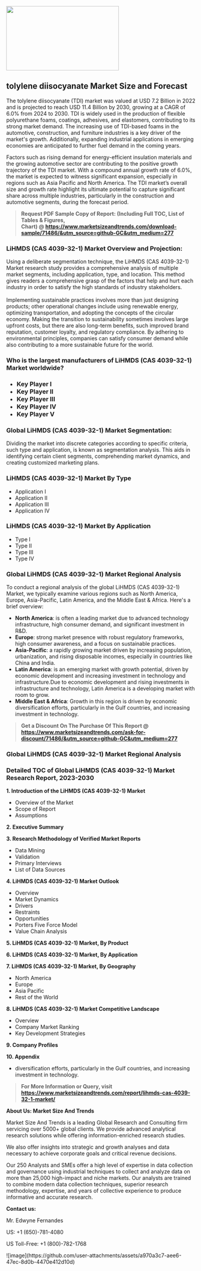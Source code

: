 <p><img class="alignnone size-medium wp-image-20088" src="https://ffe5etoiles.com/wp-content/uploads/2024/12/MST1-300x171.png" alt="" width="300" height="171" /></p><h2>tolylene diisocyanate Market Size and Forecast</h2><p>The tolylene diisocyanate (TDI) market was valued at USD 7.2 Billion in 2022 and is projected to reach USD 11.4 Billion by 2030, growing at a CAGR of 6.0% from 2024 to 2030. TDI is widely used in the production of flexible polyurethane foams, coatings, adhesives, and elastomers, contributing to its strong market demand. The increasing use of TDI-based foams in the automotive, construction, and furniture industries is a key driver of the market's growth. Additionally, expanding industrial applications in emerging economies are anticipated to further fuel demand in the coming years.</p><p>Factors such as rising demand for energy-efficient insulation materials and the growing automotive sector are contributing to the positive growth trajectory of the TDI market. With a compound annual growth rate of 6.0%, the market is expected to witness significant expansion, especially in regions such as Asia Pacific and North America. The TDI market’s overall size and growth rate highlight its ultimate potential to capture significant share across multiple industries, particularly in the construction and automotive segments, during the forecast period.</p></p><blockquote id="" class=""><strong>Request PDF Sample Copy of Report: (Including Full TOC, List of Tables &amp; Figures, Chart)&nbsp;@&nbsp;<strong><a href="https://www.marketsizeandtrends.com/download-sample/71486/&utm_source=github-GC&utm_medium=277" target="_blank">https://www.marketsizeandtrends.com/download-sample/71486/&utm_source=github-GC&utm_medium=277</a></strong></strong></blockquote><h3 id="" class="">LiHMDS (CAS 4039-32-1) Market&nbsp;Overview and Projection:</h3><p id="" class="">Using a deliberate segmentation technique, the LiHMDS (CAS 4039-32-1) Market research study provides a comprehensive analysis of multiple market segments, including application, type, and location. This method gives readers a comprehensive grasp of the factors that help and hurt each industry in order to satisfy the high standards of industry stakeholders. <br /> <br />Implementing sustainable practices involves more than just designing products; other operational changes include using renewable energy, optimizing transportation, and adopting the concepts of the circular economy. Making the transition to sustainability sometimes involves large upfront costs, but there are also long-term benefits, such improved brand reputation, customer loyalty, and regulatory compliance. By adhering to environmental principles, companies can satisfy consumer demand while also contributing to a more sustainable future for the world.</p><h3 id="" class="">Who is the largest manufacturers of&nbsp;LiHMDS (CAS 4039-32-1) Market worldwide?</h3><h3 class=""><p><ul><li>Key Player I </li><li> Key Player II </li><li> Key Player III </li><li> Key Player IV </li><li> Key Player V</li></ul></p></h3><h3 id="" class="">Global&nbsp;LiHMDS (CAS 4039-32-1) Market Segmentation:</h3><p id="" class="">Dividing the market into discrete categories according to specific criteria, such type and application, is known as segmentation analysis. This aids in identifying certain client segments, comprehending market dynamics, and creating customized marketing plans.</p><h3 id="" class="">LiHMDS (CAS 4039-32-1) Market&nbsp;By Type</h3><p><p><ul><li>Application I </li><li> Application II </li><li> Application III </li><li> Application IV</p></li></ul></p></p><h3 id="" class="">LiHMDS (CAS 4039-32-1) Market&nbsp;By Application</h3><p class=""><p><ul><li>Type I </li><li> Type II </li><li> Type III </li><li> Type IV</li></ul></p></p><h3 id="" class="">Global LiHMDS (CAS 4039-32-1) Market Regional Analysis</h3><p id="" class="">To conduct a regional analysis of the global LiHMDS (CAS 4039-32-1) Market, we typically examine various regions such as North America, Europe, Asia-Pacific, Latin America, and the Middle East &amp; Africa. Here's a brief overview:</p><ul><li><strong>North America</strong>: is often a leading market due to advanced technology infrastructure, high consumer demand, and significant investment in R&amp;D.</li><li><strong>Europe</strong>: strong market presence with robust regulatory frameworks, high consumer awareness, and a focus on sustainable practices.</li><li><strong>Asia-Pacific</strong>: a rapidly growing market driven by increasing population, urbanization, and rising disposable incomes, especially in countries like China and India.</li><li><strong>Latin America</strong>: is an emerging market with growth potential, driven by economic development and increasing investment in technology and infrastructure.Due to economic development and rising investments in infrastructure and technology, Latin America is a developing market with room to grow.</li><li><strong>Middle East &amp; Africa</strong>: Growth in this region is driven by economic diversification efforts, particularly in the Gulf countries, and increasing investment in technology.</li></ul><blockquote id="" class=""><strong>Get a Discount On The Purchase Of This Report @ <strong><a href="https://www.marketsizeandtrends.com/ask-for-discount/71486/&utm_source=github-GC&utm_medium=277" target="_blank">https://www.marketsizeandtrends.com/ask-for-discount/71486/&utm_source=github-GC&utm_medium=277</a></strong></strong></blockquote><h3 id="" class="">Global LiHMDS (CAS 4039-32-1) Market Regional Analysis</h3><h3 id="" class="">Detailed TOC of Global LiHMDS (CAS 4039-32-1) Market Research Report, 2023-2030</h3><p id="" class=""><strong>1. Introduction of the LiHMDS (CAS 4039-32-1) Market</strong></p><ul><li>Overview of the Market</li><li>Scope of Report</li><li>Assumptions</li></ul><p id="" class=""><strong>2. Executive Summary</strong></p><p id="" class=""><strong>3. Research Methodology of Verified Market Reports</strong></p><ul><li>Data Mining</li><li>Validation</li><li>Primary Interviews</li><li>List of Data Sources</li></ul><p id="" class=""><strong>4. LiHMDS (CAS 4039-32-1) Market Outlook</strong></p><ul><li>Overview</li><li>Market Dynamics</li><li>Drivers</li><li>Restraints</li><li>Opportunities</li><li>Porters Five Force Model</li><li>Value Chain Analysis</li></ul><p id="" class=""><strong>5. LiHMDS (CAS 4039-32-1) Market, By Product</strong></p><p id="" class=""><strong>6. LiHMDS (CAS 4039-32-1) Market, By Application</strong></p><p id="" class=""><strong>7. LiHMDS (CAS 4039-32-1) Market, By Geography</strong></p><ul><li>North America</li><li>Europe</li><li>Asia Pacific</li><li>Rest of the World</li></ul><p id="" class=""><strong>8. LiHMDS (CAS 4039-32-1) Market Competitive Landscape</strong></p><ul><li>Overview</li><li>Company Market Ranking</li><li>Key Development Strategies</li></ul><p id="" class=""><strong>9. Company Profiles</strong></p><p id="" class=""><strong>10. Appendix</strong></p><ul><li>diversification efforts, particularly in the Gulf countries, and increasing investment in technology.</li></ul><blockquote id="" class=""><strong>For More Information or Query, visit <strong><strong><a href="https://www.marketsizeandtrends.com/report/lihmds-cas-4039-32-1-market/" target="_blank">https://www.marketsizeandtrends.com/report/lihmds-cas-4039-32-1-market/</a></strong></strong></strong></blockquote><p id="" class=""><strong>About Us: Market Size And Trends</strong></p><p id="" class="">Market Size And Trends is a leading Global Research and Consulting firm servicing over 5000+ global clients. We provide advanced analytical research solutions while offering information-enriched research studies.</p><p id="" class="">We also offer insights into strategic and growth analyses and data necessary to achieve corporate goals and critical revenue decisions.</p><p id="" class="">Our 250 Analysts and SMEs offer a high level of expertise in data collection and governance using industrial techniques to collect and analyze data on more than 25,000 high-impact and niche markets. Our analysts are trained to combine modern data collection techniques, superior research methodology, expertise, and years of collective experience to produce informative and accurate research.</p><p id="" class=""><strong>Contact us:</strong></p><p id="" class="">Mr. Edwyne Fernandes</p><p id="" class="">US: +1 (650)-781-4080</p><p id="" class="">US Toll-Free: +1 (800)-782-1768</p>
![image](https://github.com/user-attachments/assets/a970a3c7-aee6-47ec-8d0b-4470e412d10d)
